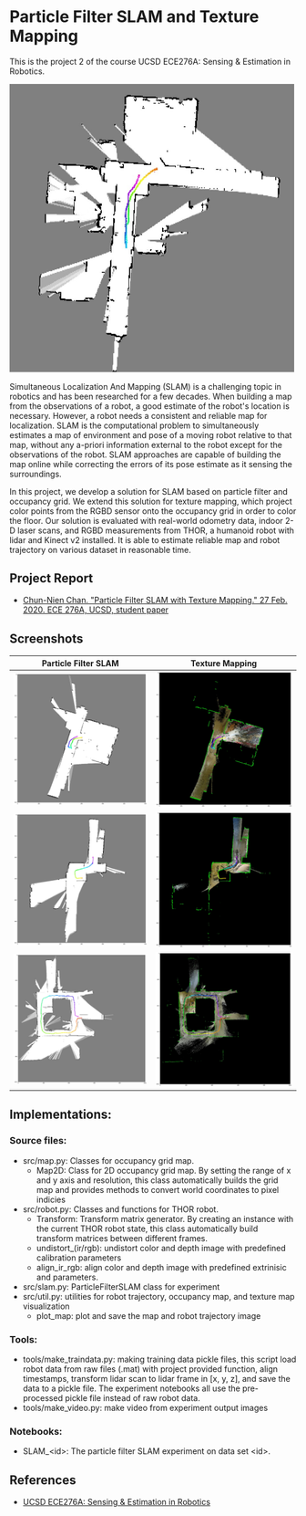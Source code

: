 # Particle Filter SLAM and Texture Mapping
This is the project 2 of the course UCSD ECE276A: Sensing & Estimation in Robotics.

<img src="images/2-12650.jpg" width="500">

Simultaneous Localization And Mapping (SLAM) is a challenging topic in robotics and has been researched for a few decades. When building a map from the observations of a robot, a good estimate of the robot's location is necessary. However, a robot needs a consistent and reliable map for localization. SLAM is the computational problem to simultaneously estimates a map of environment and pose of a moving robot relative to that map, without any a-priori information external to the robot except for the observations of the robot. SLAM approaches are capable of building the map online while correcting the errors of its pose estimate as it sensing the surroundings.

In this project, we develop a solution for SLAM based on particle filter and occupancy grid. We extend this solution for texture mapping, which project color points from the RGBD sensor onto the occupancy grid in order to color the floor. Our solution is evaluated with real-world odometry data, indoor 2-D laser scans, and RGBD measurements from THOR, a humanoid robot with lidar and Kinect v2 installed. It is able to estimate reliable map and robot trajectory on various dataset in reasonable time.


## Project Report

* [Chun-Nien Chan. "Particle Filter SLAM with Texture Mapping." 27 Feb. 2020. ECE 276A, UCSD, student paper](report/particle_filter_slam.pdf)

## Screenshots

Particle Filter SLAM | Texture Mapping
--------------------|---------------------
![](images/0-12000.jpg)|![](images/0c-12000.jpg)
![](images/3-12350.jpg)|![](images/3c-12350.jpg)
![](images/4-28200.jpg)|![](images/4c-28200.jpg)

## Implementations:
### Source files:
- src/map.py: Classes for occupancy grid map.
    - Map2D: Class for 2D occupancy grid map. By setting the range of x and y axis and resolution, this class automatically
    builds the grid map and provides methods to convert world coordinates to pixel indicies
- src/robot.py: Classes and functions for THOR robot.
    - Transform: Transform matrix generator. By creating an instance with the current THOR robot state, this class automatically build transform matrices between different frames.
    - undistort_(ir/rgb): undistort color and depth image with predefined calibration parameters
    - align_ir_rgb: align color and depth image with predefined extrinisic and parameters.
- src/slam.py: ParticleFilterSLAM class for experiment
- src/util.py: utilities for robot trajectory, occupancy map, and texture map visualization
    - plot_map: plot and save the map and robot trajectory image

### Tools:
- tools/make_traindata.py: making training data pickle files, this script load robot data from raw files (.mat) with project provided function, align timestamps, transform lidar scan to lidar frame in [x, y, z], and save the data to a pickle file. The experiment notebooks all use the pre-processed pickle file instead of raw robot data.
- tools/make_video.py: make video from experiment output images

### Notebooks:
- SLAM_\<id>: The particle filter SLAM experiment on data set \<id>.

## References
* [UCSD ECE276A: Sensing & Estimation in Robotics](https://natanaso.github.io/ece276a/)
